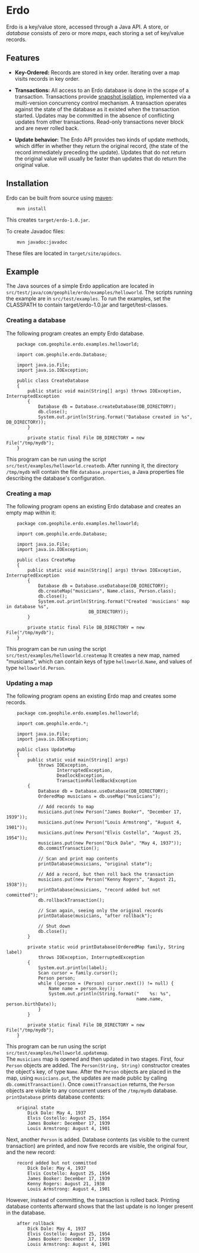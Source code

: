 # Erdo

Erdo is a key/value store, accessed through a Java API. A store, or
*database* consists of zero or more *maps*, each storing a set of
key/value records.

## Features

* **Key-Ordered:** Records are stored in key order. Iterating over a map
visits records in key order.

* **Transactions:** All access to an Erdo database is done in the
scope of a transaction. Transactions provide [snapshot
isolation](http://en.wikipedia.org/wiki/Snapshot_isolation),
implemented via a multi-version concurrency control mechanism. A
transaction operates against the state of the database as it existed
when the transaction started. Updates may be committed in the absence
of conflicting updates from other transactions. Read-only transactions
never block and are never rolled back.

* **Update behavior:** The Erdo API provides two kinds of update
methods, which differ in whether they return the original record,
(the state of the record immediately preceding the update). Updates that do not
return the original value will usually be faster than updates that do
return the original value.

## Installation

Erdo can be built from source using [maven](http://maven.apache.org):

        mvn install

This creates `target/erdo-1.0.jar`.

To create Javadoc files:

        mvn javadoc:javadoc

These files are located in `target/site/apidocs`.

## Example

The Java sources of a simple Erdo application are located in
`src/test/java/com/geophile/erdo/examples/helloworld`. The scripts
running the example are in `src/test/examples`. To run the examples,
set the CLASSPATH to contain target/erdo-1.0.jar and
target/test-classes.

### Creating a database

The following program creates an empty Erdo database.

        package com.geophile.erdo.examples.helloworld;

        import com.geophile.erdo.Database;
        
        import java.io.File;
        import java.io.IOException;

        public class CreateDatabase
        {
            public static void main(String[] args) throws IOException, InterruptedException
            {
                Database db = Database.createDatabase(DB_DIRECTORY);
                db.close();
                System.out.println(String.format("Database created in %s", DB_DIRECTORY));
            }
        
            private static final File DB_DIRECTORY = new File("/tmp/mydb");
        }

This program can be run using the script
`src/test/examples/helloworld.createdb`.  After running it, the
directory `/tmp/mydb` will contain the file `database.properties`, a
Java properties file describing the database's configuration.

### Creating a map

The following program opens an existing Erdo database and creates an
empty map within it:

        package com.geophile.erdo.examples.helloworld;
        
        import com.geophile.erdo.Database;
        
        import java.io.File;
        import java.io.IOException;

        public class CreateMap
        {
            public static void main(String[] args) throws IOException, InterruptedException
            {
                Database db = Database.useDatabase(DB_DIRECTORY);
                db.createMap("musicians", Name.class, Person.class);
                db.close();
                System.out.println(String.format("Created 'musicians' map in database %s", 
                                   DB_DIRECTORY));
            }
        
            private static final File DB_DIRECTORY = new File("/tmp/mydb");
        }

This program can be run using the script `src/test/examples/helloworld.createmap`
It creates a new map, named "musicians", which can contain keys of type `helloworld.Name`,
and values of type `helloworld.Person`.

### Updating a map

The following program opens an existing Erdo map and creates some records.
    
        package com.geophile.erdo.examples.helloworld;
        
        import com.geophile.erdo.*;
        
        import java.io.File;
        import java.io.IOException;
        
        public class UpdateMap
        {
            public static void main(String[] args)
                throws IOException,
                       InterruptedException,
                       DeadlockException,
                       TransactionRolledBackException
            {
                Database db = Database.useDatabase(DB_DIRECTORY);
                OrderedMap musicians = db.useMap("musicians");
        
                // Add records to map
                musicians.put(new Person("James Booker", "December 17, 1939"));
                musicians.put(new Person("Louis Armstrong", "August 4, 1901"));
                musicians.put(new Person("Elvis Costello", "August 25, 1954"));
                musicians.put(new Person("Dick Dale", "May 4, 1937"));
                db.commitTransaction();
        
                // Scan and print map contents
                printDatabase(musicians, "original state");
        
                // Add a record, but then roll back the transaction
                musicians.put(new Person("Kenny Rogers", "August 21, 1938"));
                printDatabase(musicians, "record added but not committed");
                db.rollbackTransaction();
        
                // Scan again, seeing only the original records
                printDatabase(musicians, "after rollback");
        
                // Shut down
                db.close();
            }
        
            private static void printDatabase(OrderedMap family, String label)
                throws IOException, InterruptedException
            {
                System.out.println(label);
                Scan cursor = family.cursor();
                Person person;
                while ((person = (Person) cursor.next()) != null) {
                    Name name = person.key();
                    System.out.println(String.format("    %s: %s", 
                                                     name.name, person.birthDate));
                }
            }
        
            private static final File DB_DIRECTORY = new File("/tmp/mydb");
        }

This program can be run using the script `src/test/examples/helloworld.updatemap`.    
The `musicians` map is opened and then updated in two stages. First, four
`Person` objects are added. The `Person(String, String)` constructor
creates the object's key, of type `Name`. After the `Person` objects are
placed in the map, using `musicians.put`, the updates are made public by
calling `db.commitTransaction()`. Once `commitTransaction` returns, the
`Person` objects are visible to any concurrent users of the `/tmp/mydb`
database. `printDatabase` prints database contents:

        original state
            Dick Dale: May 4, 1937
            Elvis Costello: August 25, 1954
            James Booker: December 17, 1939
            Louis Armstrong: August 4, 1901
    
Next, another `Person` is added. Database contents (as
visible to the current transaction) are printed, and now five records
are visible, the original four, and the new record:
    
        record added but not committed
            Dick Dale: May 4, 1937
            Elvis Costello: August 25, 1954
            James Booker: December 17, 1939
            Kenny Rogers: August 21, 1938
            Louis Armstrong: August 4, 1901
    
However, instead of committing, the transaction is rolled
back. Printing database contents afterward shows that the last update
is no longer present in the database.

        after rollback
            Dick Dale: May 4, 1937
            Elvis Costello: August 25, 1954
            James Booker: December 17, 1939
            Louis Armstrong: August 4, 1901
